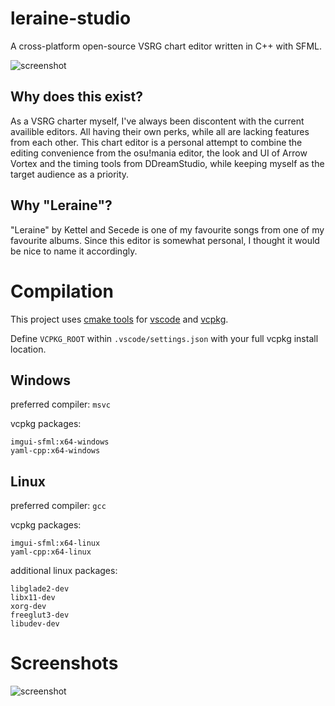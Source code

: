 # leraine-studio
A cross-platform open-source VSRG chart editor written in C++ with SFML.

![screenshot](https://imgur.com/fM2neAg "banner")

## Why does this exist?
As a VSRG charter myself, I've always been discontent with the current availible editors. All having their own perks, while all are lacking features from each other. This chart editor is a personal attempt to combine the editing convenience from the osu!mania editor, the look and UI of Arrow Vortex and the timing tools from DDreamStudio, while keeping myself as the target audience as a priority. 
## Why "Leraine"?
"Leraine" by Kettel and Secede is one of my favourite songs from one of my favourite albums. Since this editor is somewhat personal, I thought it would be nice to name it accordingly.  
# Compilation
This project uses [cmake tools](https://marketplace.visualstudio.com/items?itemName=ms-vscode.cmake-tools) for [vscode](https://code.visualstudio.com/) and [vcpkg](https://github.com/microsoft/vcpkg).

Define `VCPKG_ROOT` within `.vscode/settings.json` with your full vcpkg install location.

## **Windows**

preferred compiler: `msvc` 

vcpkg packages: 
```
imgui-sfml:x64-windows
yaml-cpp:x64-windows
```
## **Linux**

preferred compiler: `gcc`

vcpkg packages: 
```
imgui-sfml:x64-linux
yaml-cpp:x64-linux
```
additional linux packages:
```
libglade2-dev
libx11-dev
xorg-dev
freeglut3-dev
libudev-dev
```

# Screenshots

![screenshot](https://i.imgur.com/WmF2Gny.png "screenshot")

